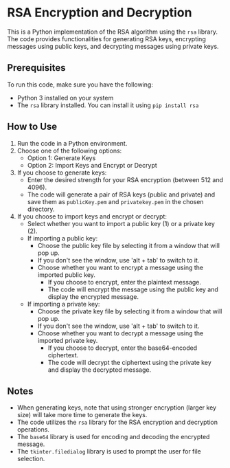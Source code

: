 # RSA Encryption and Decryption

This is a Python implementation of the RSA algorithm using the `rsa` library. The code provides functionalities for generating RSA keys, encrypting messages using public keys, and decrypting messages using private keys.

## Prerequisites

To run this code, make sure you have the following:

- Python 3 installed on your system
- The `rsa` library installed. You can install it using `pip install rsa`

## How to Use

1. Run the code in a Python environment.
2. Choose one of the following options:
   - Option 1: Generate Keys
   - Option 2: Import Keys and Encrypt or Decrypt
3. If you choose to generate keys:
   - Enter the desired strength for your RSA encryption (between 512 and 4096).
   - The code will generate a pair of RSA keys (public and private) and save them as `publicKey.pem` and `privatekey.pem` in the chosen directory.
4. If you choose to import keys and encrypt or decrypt:
   - Select whether you want to import a public key (1) or a private key (2).
   - If importing a public key:
     - Choose the public key file by selecting it from a window that will pop up.
     - If you don't see the window, use 'alt + tab' to switch to it.
     - Choose whether you want to encrypt a message using the imported public key.
       - If you choose to encrypt, enter the plaintext message.
       - The code will encrypt the message using the public key and display the encrypted message.
   - If importing a private key:
     - Choose the private key file by selecting it from a window that will pop up.
     - If you don't see the window, use 'alt + tab' to switch to it.
     - Choose whether you want to decrypt a message using the imported private key.
       - If you choose to decrypt, enter the base64-encoded ciphertext.
       - The code will decrypt the ciphertext using the private key and display the decrypted message.

## Notes

- When generating keys, note that using stronger encryption (larger key size) will take more time to generate the keys.
- The code utilizes the `rsa` library for the RSA encryption and decryption operations.
- The `base64` library is used for encoding and decoding the encrypted message.
- The `tkinter.filedialog` library is used to prompt the user for file selection.
